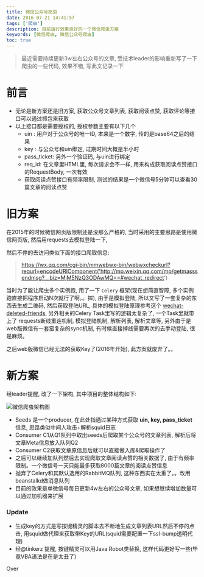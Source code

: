 ```yaml
---
title: 微信公众号爬虫
date: 2016-07-21 14:41:57
tags: ['爬虫']
description: 目前运行效果良好的一个微信爬虫方案
keywords: [微信爬虫, 微信公众号爬虫]
toc: true
---
```



> 最近需要持续更新3w左右公众号的文章, 受技术leader的影响重新写了一下爬虫的一些代码, 效果不错, 写此文记录一下

<!-- more -->

# 前言

+ 无论是新方案还是旧方案, 获取公众号文章列表, 获取阅读点赞, 获取评论等接口可以通过抓包来获取
+ 以上接口都是需要授权的, 授权参数主要有以下几个
	+ uin : 用户对于公众号的唯一ID, 本来是一个数字, 传的是base64之后的结果
	+ key : 与公众号和uin绑定, 过期时间大概是半小时
	+ pass_ticket: 另外一个验证码, 与uin进行绑定
	+ req_id: 在文章里HTML里, 每次请求会不一样, 用来构成获取阅读点赞接口的RequestBody, 一次有效
	+ 获取阅读点赞接口有频率限制, 测试的结果是一个微信号5分钟可以查看30篇文章的阅读点赞


# 旧方案

在2015年的时候微信网页版限制还是没那么严格的, 当时采用的主要思路是使用微信网页版, 然后用requests去模拟登陆一下,

然后不停的去访问类似下面的接口爬取信息:


> https://wx.qq.com/cgi-bin/mmwebwx-bin/webwxcheckurl?requrl=encodeURIComponent('http://mp.weixin.qq.com/mp/getmasssendmsg?__biz=MjM5NzQ3ODAwMQ==#wechat_redirect')


当时为了能让爬虫多个实例跑, 用了一下 `Celery` 框架(现在想简直智障, 多个实例跑直接把程序启动N次就行了啊。。摔), 由于是模拟登陆, 所以又写了一套复杂的东西去生成二维码, 然后获取登陆URL, 具体的模拟登陆原理参考这个 [wechat-deleted-friends](https://github.com/0x5e/wechat-deleted-friends), 另外相关的Celery Task里写的逻辑太复杂了, 一个Task里就带上了 requests断线重连机制, 模拟登陆机制, 解析列表, 解析文章等, 另外由于是web版微信有一套蛮复杂的sync机制, 有时候直接掉线需要再次的去手动登陆, 很是麻烦。

之后web版微信已经无法的获取Key了(2016年开始), 此方案就废弃了。。

# 新方案

经leader提醒, 改了一下架构, 其中项目的整体结构如下: 

![微信爬虫架构图](http://7jptw8.com1.z0.glb.clouddn.com/spider-wx.png)

+ Seeds 是一个producer, 在此处指通过某种方式获取 **uin, key, pass_ticket** 信息, 思路类似中间人攻击+解析squid日志
+ Consumer C1从Q1队列中取出seeds后爬取某个公众号的文章列表, 解析后将文章Meta信息放入队列Q2
+ Consumer C2获取文章原信息后就可以直接做入库&爬取操作了
+ 之后可以继续加队列然后去实现爬取文章阅读点赞的相关数据了, 由于有频率限制。一个微信号一天只能最多获取8000篇文章的阅读点赞信息
+ 抛弃了Celery和其默认选用的RabbitMQ队列, 这种东西实在太重了。。改用beanstalkd做消息队列
+ 目前的效果是单微信号每日更新4w左右的公众号文章, 如果想继续增加数量可以通过加机器来扩展


### Update

+ 生成key的方式是写按键精灵的脚本去不断地生成文章列表URL然后不停的点击, 用squid做代理来获取带Key的URL(squid需要配置一下ssl-bump透明代理)
+ 经@tinkerz 提醒, 按键精灵可以用Java Robot类替换, 这样代码更好写一些(毕竟VBA语法是在是太丑了)

Over







